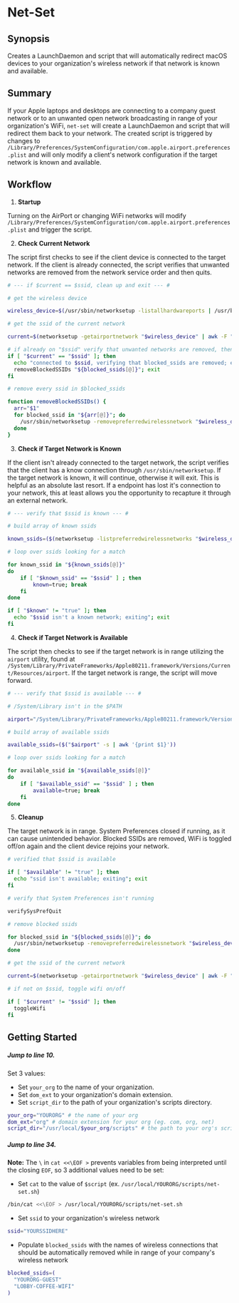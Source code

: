 # Net-Set

## Synopsis

Creates a LaunchDaemon and script that will automatically redirect macOS devices to
your organization's wireless network if that network is known and available.

## Summary

If your Apple laptops and desktops are connecting to a company guest network or to an unwanted open network broadcasting in range of your organization's WiFi, `net-set` will create a LaunchDaemon and script that will redirect them back to your network. The created script is triggered by changes to `/Library/Preferences/SystemConfiguration/com.apple.airport.preferences.plist` and will only modify a client's network configuration if the target network is known and available.

## Workflow

1. **Startup**

Turning on the AirPort or changing WiFi networks will modify `/Library/Preferences/SystemConfiguration/com.apple.airport.preferences.plist` and trigger the script.

2. **Check Current Network**

The script first checks to see if the client device is connected to the target
network. If the client is already connected, the script verifies that unwanted
networks are removed from the network service order and then quits.

```bash
# --- if $current == $ssid, clean up and exit --- #

# get the wireless device

wireless_device=$(/usr/sbin/networksetup -listallhardwareports | /usr/bin/egrep -A2 'Airport|Wi-Fi' | /usr/bin/awk '/Device/ { print $2 }')

# get the ssid of the current network

current=$(networksetup -getairportnetwork "$wireless_device" | awk -F ": " '{print $2}')

# if already on "$ssid" verify that unwanted networks are removed, then exit
if [ "$current" == "$ssid" ]; then
  echo "connected to $ssid, verifying that blocked_ssids are removed; exiting"
  removeBlockedSSIDs "${blocked_ssids[@]}"; exit
fi
```

```bash
# remove every ssid in $blocked_ssids

function removeBlockedSSIDs() {
  arr="$1"
  for blocked_ssid in "${arr[@]}"; do
    /usr/sbin/networksetup -removepreferredwirelessnetwork "$wireless_device" "$blocked_ssid"
  done 
}
```

3. **Check if Target Network is Known**

If the client isn't already connected to the target network, the script verifies that
the client has a know connection through `/usr/sbin/networksetup`. If the target
network is known, it will continue, otherwise it will exit. This is helpful as an
absolute last resort. If a endpoint has lost it's connection to your network, this at
least allows you the opportunity to recapture it through an external network.

```bash
# --- verify that $ssid is known --- #

# build array of known ssids

known_ssids=($(networksetup -listpreferredwirelessnetworks "$wireless_device"))

# loop over ssids looking for a match

for known_ssid in "${known_ssids[@]}"
do
    if [ "$known_ssid" == "$ssid" ] ; then
        known=true; break
    fi
done

if [ "$known" != "true" ]; then
  echo "$ssid isn't a known network; exiting"; exit
fi
```

4. **Check if Target Network is Available**

The script then checks to see if the target network is in range utilizing the
`airport` utility, found at
`/System/Library/PrivateFrameworks/Apple80211.framework/Versions/Current/Resources/airport`. If the target network is range, the script will move forward.

```bash
# --- verify that $ssid is available --- #

# /System/Library isn't in the $PATH

airport="/System/Library/PrivateFrameworks/Apple80211.framework/Versions/Current/Resources/airport"

# build array of available ssids

available_ssids=($("$airport" -s | awk '{print $1}'))

# loop over ssids looking for a match

for available_ssid in "${available_ssids[@]}"
do
    if [ "$available_ssid" == "$ssid" ] ; then
        available=true; break
    fi
done
```

5. **Cleanup**

The target network is in range. System Preferences closed if running, as it
can cause unintended behavior. Blocked SSIDs are removed, WiFi is toggled off/on
again and the client device rejoins your network.

```bash
# verified that $ssid is available

if [ "$available" != "true" ]; then
  echo "ssid isn't available; exiting"; exit
fi

# verify that System Preferences isn't running

verifySysPrefQuit

# remove blocked ssids

for blocked_ssid in "${blocked_ssids[@]}"; do
  /usr/sbin/networksetup -removepreferredwirelessnetwork "$wireless_device" "$blocked_ssid"
done 

# get the ssid of the current network

current=$(networksetup -getairportnetwork "$wireless_device" | awk -F ": " '{print $2}')

# if not on $ssid, toggle wifi on/off

if [ "$current" != "$ssid" ]; then
  toggleWifi
fi
```

## Getting Started

##### Jump to line 10.

Set 3 values:

* Set `your_org` to the name of your organization.
* Set `dom_ext` to your organization's domain extension.
* Set `script_dir` to the path of your organization's scripts directory.

```bash
your_org="YOURORG" # the name of your org
dom_ext="org" # domain extension for your org (eg. com, org, net)
script_dir="/usr/local/$your_org/scripts" # the path to your org's scripts directory
```

##### Jump to line 34. 

**Note:** The `\` in `cat <<\EOF >` prevents variables from being interpreted until the closing `EOF`, so 3 additional values need to be set:

* Set `cat` to the value of `$script` (ex. `/usr/local/YOURORG/scripts/net-set.sh`)

```bash
/bin/cat <<\EOF > /usr/local/YOURORG/scripts/net-set.sh
```

* Set `ssid` to your organization's wireless network

```bash
ssid="YOURSSIDHERE"
```

* Populate `blocked_ssids` with the names of wireless connections that should be
  automatically removed while in range of your company's wireless network

```bash
blocked_ssids=(
  "YOURORG-GUEST"
  "LOBBY-COFFEE-WIFI"
)
```
